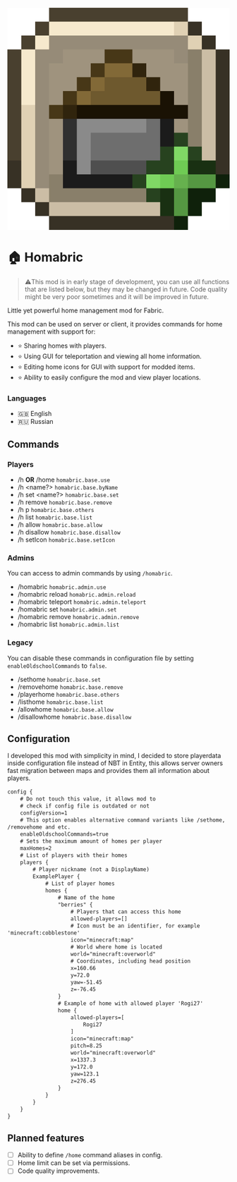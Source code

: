 ![logo](/src/main/resources/assets/homabric/icon.png)

# 🏠 Homabric
> ⚠️This mod is in early stage of development, you can use all functions that are listed below, but they may be changed in future. Code quality might be very poor sometimes and it will be improved in future.

Little yet powerful home management mod for Fabric.

This mod can be used on server or client, it provides commands for home management with support for:
- ⭐ Sharing homes with players.
- ⭐ Using GUI for teleportation and viewing all home information.
- ⭐ Editing home icons for GUI with support for modded items.
- ⭐ Ability to easily configure the mod and view player locations.

### Languages
- 🇬🇧 English
- 🇷🇺 Russian

## Commands
### Players
- /h **OR** /home `homabric.base.use`
- /h <name?> `homabric.base.byName`
- /h set <name?> `homabric.base.set`
- /h remove <home> `homabric.base.remove`
- /h p <player> <home> `homabric.base.others`
- /h list `homabric.base.list`
- /h allow <player> <home> `homabric.base.allow`
- /h disallow <player> <home> `homabric.base.disallow`
- /h setIcon <home> <item identificator> `homabric.base.setIcon`
### Admins
You can access to admin commands by using `/homabric`.
- /homabric `homabric.admin.use`
- /homabric reload `homabric.admin.reload`
- /homabric teleport <player> <home> `homabric.admin.teleport`
- /homabric set <player> <home> `homabric.admin.set`
- /homabric remove <player> <home> `homabric.admin.remove`
- /homabric list <player> `homabric.admin.list`
### Legacy
You can disable these commands in configuration file by setting `enableOldschoolCommands` to `false`.
- /sethome <name> `homabric.base.set`
- /removehome <home> `homabric.base.remove`
- /playerhome <player> <home> `homabric.base.others`
- /listhome `homabric.base.list`
- /allowhome <player> <home> `homabric.base.allow`
- /disallowhome <player> <home> `homabric.base.disallow`

## Configuration
I developed this mod with simplicity in mind, I decided to store playerdata inside configuration file instead of NBT in Entity, this allows server owners fast migration between maps and provides them all information about players.

```shell
config {
    # Do not touch this value, it allows mod to 
    # check if config file is outdated or not
    configVersion=1
    # This option enables alternative command variants like /sethome, /removehome and etc.
    enableOldschoolCommands=true
    # Sets the maximum amount of homes per player
    maxHomes=2
    # List of players with their homes
    players {
        # Player nickname (not a DisplayName)
        ExamplePlayer {
            # List of player homes
            homes {
                # Name of the home
                "berries" {
                    # Players that can access this home
                    allowed-players=[]
                    # Icon must be an identifier, for example 'minecraft:cobblestone'
                    icon="minecraft:map"
                    # World where home is located
                    world="minecraft:overworld"
                    # Coordinates, including head position
                    x=160.66
                    y=72.0
                    yaw=-51.45
                    z=-76.45
                }
                # Example of home with allowed player 'Rogi27'
                home {
                    allowed-players=[
                        Rogi27
                    ]
                    icon="minecraft:map"
                    pitch=8.25
                    world="minecraft:overworld"
                    x=1337.3
                    y=172.0
                    yaw=123.1
                    z=276.45
                }
            }
        }
    }
}
```

## Planned features
- [ ] Ability to define `/home` command aliases in config.
- [ ] Home limit can be set via permissions.
- [ ] Code quality improvements.